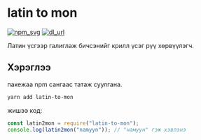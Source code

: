 # latin to mon

[![npm_svg]][npm_url]
[![dl_url]][npm_url]

[npm_svg]: https://img.shields.io/npm/v/latin-to-mon
[npm_url]: https://www.npmjs.com/package/latin-to-mon
[dl_url]: https://img.shields.io/npm/dw/latin-to-mon


Латин үсгээр галиглаж бичсэнийг крилл үсэг рүү хөрвүүлэгч.

## Хэрэглээ

пакежаа npm сангаас татаж суулгана.

```bash
yarn add latin-to-mon
```

жишээ код:

```js
const latin2mon = require("latin-to-mon");
console.log(latin2mon("namyyn")); // "намуун" гэж хэвлэнэ
```
